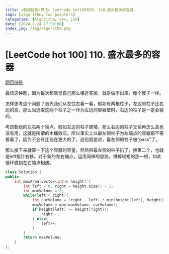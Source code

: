 ```yaml
---
title: <数据结构/算法> leetcode hot100系列. 110.盛水最多的容器
tags: [algorithm, two-pointers]
categories: [Algorithm, C++, job]
date: [2024-7-24 17:50:00]
index_img: /img/algorithm.png
---
```


# [LeetCode hot 100] 110. 盛水最多的容器

[题目链接](https://leetcode.cn/problems/container-with-most-water/description/?envType=study-plan-v2&envId=top-100-liked)

最烦这种题，因为每次都感觉自己那么接近答案，就是做不出来，像个傻子一样。

怎样思考这个问题？首先我们从左往右看一看，假如有两根柱子，左边的柱子比右边的高，那么当选取这两个柱子之一作为左边的容器壁时，右边的柱子是一定会输的。

考虑数组的左右两个端点，假如左边的柱子更矮，那么右边的柱子无论再怎么高也没有用，这就是所谓的木桶效应。所以事实上以最左侧柱子为左端点的容器都不需要看了，因为不会有比现在更大的了。这也就是说，最左侧的柱子被“pass”了。

那么接下来就算一下这个容器的容量，然后把最左侧的柱子扔了，换第二个，也就是left指针右移。对于新的左右端点，运用同样的思路，排掉较短的那一根，如此循环直到左右端点相遇。

```cpp
class Solution {
public:
    int maxArea(vector<int>& height) {
        int left = 0, right = height.size() - 1;
        int maxVolume = 0;
        while(left < right){
            int curVolume = (right - left) * min(height[left], height[right]);
            maxVolume = max(maxVolume, curVolume);
            if(height[left] >= height[right]){
                right--;
            } else{
                left++;
            }
        }
        return maxVolume;
    }
};
```

